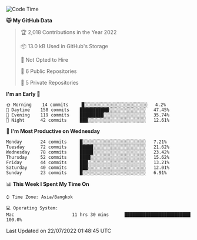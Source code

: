 <!--START_SECTION:waka-->
![Code Time](http://img.shields.io/badge/Code%20Time-0%20secs-blue)

**🐱 My GitHub Data** 

> 🏆 2,018 Contributions in the Year 2022
 > 
> 📦 13.0 kB Used in GitHub's Storage 
 > 
> 🚫 Not Opted to Hire
 > 
> 📜 6 Public Repositories 
 > 
> 🔑 5 Private Repositories  
 > 
**I'm an Early 🐤** 

```text
🌞 Morning    14 commits     █░░░░░░░░░░░░░░░░░░░░░░░░   4.2% 
🌆 Daytime    158 commits    ███████████░░░░░░░░░░░░░░   47.45% 
🌃 Evening    119 commits    █████████░░░░░░░░░░░░░░░░   35.74% 
🌙 Night      42 commits     ███░░░░░░░░░░░░░░░░░░░░░░   12.61%

```
📅 **I'm Most Productive on Wednesday** 

```text
Monday       24 commits     █░░░░░░░░░░░░░░░░░░░░░░░░   7.21% 
Tuesday      72 commits     █████░░░░░░░░░░░░░░░░░░░░   21.62% 
Wednesday    78 commits     █████░░░░░░░░░░░░░░░░░░░░   23.42% 
Thursday     52 commits     ████░░░░░░░░░░░░░░░░░░░░░   15.62% 
Friday       44 commits     ███░░░░░░░░░░░░░░░░░░░░░░   13.21% 
Saturday     40 commits     ███░░░░░░░░░░░░░░░░░░░░░░   12.01% 
Sunday       23 commits     █░░░░░░░░░░░░░░░░░░░░░░░░   6.91%

```


📊 **This Week I Spent My Time On** 

```text
⌚︎ Time Zone: Asia/Bangkok

💻 Operating System: 
Mac                      11 hrs 30 mins      █████████████████████████   100.0%

```


 Last Updated on 22/07/2022 01:48:45 UTC
<!--END_SECTION:waka-->